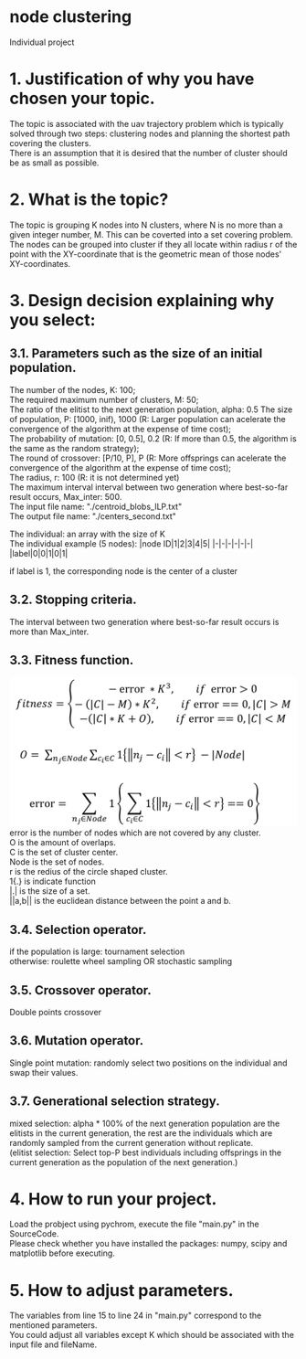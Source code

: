 # node clustering
Individual project

# 1. Justification of why you have chosen your topic.
The topic is associated with the uav trajectory problem which is typically solved through two steps: clustering nodes and planning the shortest path covering the clusters.  
There is an assumption that it is desired that the number of cluster should be as small as possible.
# 2. What is the topic?
The topic is grouping K nodes into N clusters, where N is no more than a given integer number, M. This can be coverted into a set covering problem.  
The nodes can be grouped into cluster if they all locate within radius r of the point with the XY-coordinate that is the geometric mean of those nodes' XY-coordinates.  
# 3. Design decision explaining why you select:
## 3.1. Parameters such as the size of an initial population.

The number of the nodes, K: 100;  
The required maximum number of clusters, M: 50;  
The ratio of the elitist to the next generation population, alpha: 0.5
The size of population, P: [1000, inif), 1000 (R: Larger population can acelerate the convergence of the algorithm at the expense of time cost);  
The probability of mutation: [0, 0.5], 0.2 (R: If more than 0.5, the algorithm is the same as the random strategy);  
The round of crossover: [P/10, P], P (R: More offsprings can acelerate the convergence of the algorithm at the expense of time cost);  
The radius, r: 100 (R: it is not determined yet)  
The maximum interval interval between two generation where best-so-far result occurs, Max_inter: 500.  
The input file name: "./centroid_blobs_ILP.txt"  
The output file name: "./centers_second.txt" 

The individual: an array with the size of K  
The individual example (5 nodes):
|node ID|1|2|3|4|5|
|-|-|-|-|-|-|
|label|0|0|1|0|1|  

if label is 1, the corresponding node is the center of a cluster
## 3.2. Stopping criteria.
The interval between two generation where best-so-far result occurs is more than Max_inter.
## 3.3. Fitness function.
![image](https://github.com/MRMRMRMAY/Advanced-Software-Analysis-202102/blob/main/fitness2.png)
error is the number of nodes which are not covered by any cluster.  
O is the amount of overlaps.  
C is the set of cluster center.  
Node is the set of nodes.  
r is the redius of the circle shaped cluster.  
1{.} is indicate function  
|.| is the size of a set.  
||a,b|| is the euclidean distance between the point a and b.
## 3.4. Selection operator.
if the population is large: tournament selection  
otherwise: roulette wheel sampling OR stochastic sampling  
## 3.5. Crossover operator.
Double points crossover  
## 3.6. Mutation operator.
Single point mutation: randomly select two positions on the individual and swap their values.  
## 3.7. Generational selection strategy.
mixed selection: alpha * 100% of the next generation population are the elitists in the current generation, the rest are the individuals which are randomly sampled from the current generation without replicate.  
(elitist selection: Select top-P best individuals including offsprings in the current generation as the population of the next generation.)  
# 4. How to run your project.
Load the probject using pychrom, execute the file "main.py" in the SourceCode.  
Please check whether you have installed the packages: numpy, scipy and matplotlib before executing.  
# 5. How to adjust parameters.
The variables from line 15 to line 24 in "main.py" correspond to the mentioned parameters.  
You could adjust all variables except K which should be associated with the input file and fileName.  
